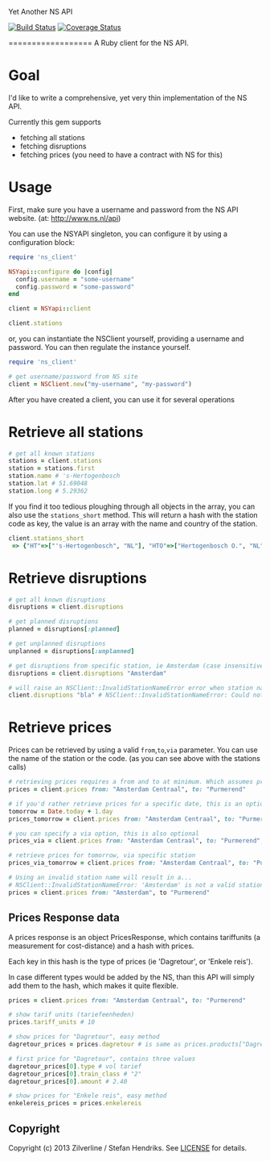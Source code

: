 Yet Another NS API

[![Build Status](https://travis-ci.org/zilverline/ns-api.svg?branch=master)](https://travis-ci.org/zilverline/ns-api)
[![Coverage Status](https://coveralls.io/repos/zilverline/ns-api/badge.svg?branch=master)](https://coveralls.io/r/zilverline/ns-api?branch=master)

==================
A Ruby client for the NS API.

Goal
====
I'd like to write a comprehensive, yet very thin implementation of the NS API.

Currently this gem supports
* fetching all stations
* fetching disruptions
* fetching prices (you need to have a contract with NS for this)

Usage
=====
First, make sure you have a username and password from the NS API website. (at: http://www.ns.nl/api)

You can use the NSYAPI singleton, you can configure it by using a configuration block:
```ruby
require 'ns_client'

NSYapi::configure do |config|
  config.username = "some-username"
  config.password = "some-password"
end

client = NSYapi::client

client.stations
```

or, you can instantiate the NSClient yourself, providing a username and password. You can then regulate the instance yourself.

```ruby
require 'ns_client'

# get username/password from NS site
client = NSClient.new("my-username", "my-password")

```

After you have created a client, you can use it for several operations

Retrieve all stations
=====================

```ruby
# get all known stations
stations = client.stations
station = stations.first
station.name # 's-Hertogenbosch
station.lat # 51.69048
station.long # 5.29362
```

If you find it too tedious ploughing through all objects in the array, you can also use the ```stations_short``` method. This will return a hash with the station code as key, the
value is an array with the name and country of the station.

```ruby
client.stations_short
 => {"HT"=>["'s-Hertogenbosch", "NL"], "HTO"=>["Hertogenbosch O.", "NL"], "HDE"=>["'t Harde", "NL"], "AHBF"=>["Aachen", "D"], "ARE"=>["Aachen R. Erde", "D"], "ASCH"=>["Aachen Schanz", "D"], "AW"=>["Aachen-West", "D"], "ATN"=>["Aalten", "NL"], "AC"=>["Abcoude", "NL"], "EAHS"=>["Ahaus", "D"], "AIME"=>["Aime-la-Plagne", "F"], "AIXTGV"=>["Aix-en-Provence", "F"], "AKM"=>["Akkrum", "NL"], "ALBERT"=>["Albertville", "F"], "ALESS"=>["Alessandria", "I"], "AMR"=>["Alkmaar", "NL"], "AMRN"=>["Alkmaar Noord", "NL"], "AML"=>["Almelo", "NL"], "AMRI"=>["Almelo de Riet", "NL"], "ALMB"=>["Almere Buiten", "NL"], "ALM"=>["Almere C.", "NL"], "ALMM"=>["Muziekwijk", "NL"], "ALMO"=>["Oostvaarders", "NL"], "ALMP"=>["Parkwijk", "NL"], "AMPO"=>["Poort", "NL"], "APN"=>["Alphen a/d Rijn", "NL"], "EABG"=>["Altenberge", "D"], "AMF"=>["Amersfoort", "NL"], "AMFS"=>["Schothorst", "NL"]....
```


Retrieve disruptions
====================
```ruby
# get all known disruptions
disruptions = client.disruptions

# get planned disruptions
planned = disruptions[:planned]

# get unplanned disruptions
unplanned = disruptions[:unplanned]

# get disruptions from specific station, ie Amsterdam (case insensitive)
disruptions = client.disruptions "Amsterdam"

# will raise an NSClient::InvalidStationNameError error when station name is invalid
client.disruptions "bla" # NSClient::InvalidStationNameError: Could not find a station with name 'bla'
```

Retrieve prices
===============
Prices can be retrieved by using a valid ```from```,```to```,```via``` parameter. You can use the name of the station or the code. (as you can see above with the stations calls)

```ruby
# retrieving prices requires a from and to at minimum. Which assumes prices for today
prices = client.prices from: "Amsterdam Centraal", to: "Purmerend"

# if you'd rather retrieve prices for a specific date, this is an optional parameter. If not given, today is assumed.
tomorrow = Date.today + 1.day
prices_tomorrow = client.prices from: "Amsterdam Centraal", to: "Purmerend", date: tomorrow

# you can specify a via option, this is also optional
prices_via = client.prices from: "Amsterdam Centraal", to: "Purmerend", via: "Zaandam"

# retrieve prices for tomorrow, via specific station
prices_via_tomorrow = client.prices from: "Amsterdam Centraal", to: "Purmerend", via: "Zaandam", date: tomorrow

# Using an invalid station name will result in a...
# NSClient::InvalidStationNameError: 'Amsterdam' is not a valid station name
prices = client.prices from: "Amsterdam", to "Purmerend"

```

Prices Response data
--------------------
A prices response is an object PricesResponse, which contains tariffunits (a measurement for cost-distance) and a hash with prices.

Each key in this hash is the type of prices (ie 'Dagretour', or 'Enkele reis').

In case different types would be added by the NS, than this API will simply add them to the hash, which makes it quite flexible.

```ruby
prices = client.prices from: "Amsterdam Centraal", to: "Purmerend"

# show tarif units (tariefeenheden)
prices.tariff_units # 10

# show prices for "Dagretour", easy method
dagretour_prices = prices.dagretour # is same as prices.products["Dagretour"]

# first price for "Dagretour", contains three values
dagretour_prices[0].type # vol tarief
dagretour_prices[0].train_class # "2"
dagretour_prices[0].amount # 2.40

# show prices for "Enkele reis", easy method
enkelereis_prices = prices.enkelereis
```


Copyright
---------
Copyright (c) 2013 Zilverline / Stefan Hendriks.
See [LICENSE](https://github.com/zilverline/ns-api/blob/master/LICENSE.mkd) for details.
